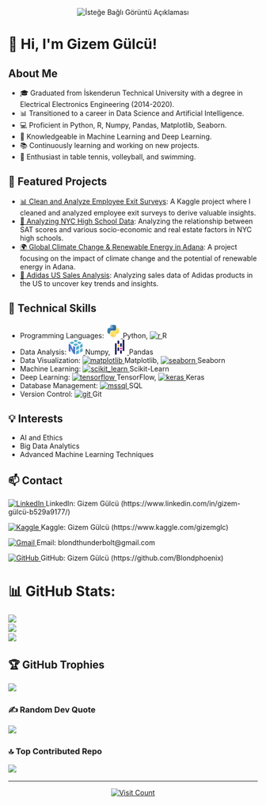 <p align="center">
    <img src="https://media.giphy.com/media/v1.Y2lkPTc5MGI3NjExaDdmZWl6cW1kNWliejFlcnY0OHpjZWQ0MHI1MHBtcGJoMmd5d3lybiZlcD12MV9pbnRlcm5hbF9naWZfYnlfaWQmY3Q9Zw/MC6eSuC3yypCU/giphy.gif" alt="İsteğe Bağlı Görüntü Açıklaması">
</p>

# 👋 Hi, I'm Gizem Gülcü!

## About Me
- 🎓 Graduated from İskenderun Technical University with a degree in Electrical Electronics Engineering (2014-2020).
- 📊 Transitioned to a career in Data Science and Artificial Intelligence.
- 💻 Proficient in Python, R, Numpy, Pandas, Matplotlib, Seaborn.
- 🤖 Knowledgeable in Machine Learning and Deep Learning.
- 📚 Continuously learning and working on new projects.
- 🏓 Enthusiast in table tennis, volleyball, and swimming.

## 🌟 Featured Projects
- [📊 Clean and Analyze Employee Exit Surveys](https://www.kaggle.com/code/gizemglc/clean-and-analyze-employee-exit-surveys-1-0): A Kaggle project where I cleaned and analyzed employee exit surveys to derive valuable insights.
- [🏫 Analyzing NYC High School Data](https://www.kaggle.com/code/gizemglc/analyzing-nyc-high-school-data): Analyzing the relationship between SAT scores and various socio-economic and real estate factors in NYC high schools.
- [🌍 Global Climate Change & Renewable Energy in Adana](https://www.kaggle.com/code/gizemglc/global-climate-change-renewable-energy-in-adana): A project focusing on the impact of climate change and the potential of renewable energy in Adana.
- [👟 Adidas US Sales Analysis](https://www.kaggle.com/code/gizemglc/adidas-us-sales-analysis): Analyzing sales data of Adidas products in the US to uncover key trends and insights.

## 🔧 Technical Skills
- Programming Languages: 
  <a href="https://www.python.org" target="_blank" rel="noreferrer">
    <img src="https://raw.githubusercontent.com/devicons/devicon/master/icons/python/python-original.svg" alt="python" width="30" height="30"/>
  </a> Python, 
  <a href="https://www.r-project.org/" target="_blank" rel="noreferrer">
    <img src="https://www.vectorlogo.zone/logos/r-project/r-project-icon.svg" alt="r" width="30" height="30"/>
  </a> R
- Data Analysis: 
  <a href="https://numpy.org/" target="_blank" rel="noreferrer">
    <img src="https://raw.githubusercontent.com/devicons/devicon/master/icons/numpy/numpy-original.svg" alt="numpy" width="30" height="30"/>
  </a> Numpy, 
  <a href="https://pandas.pydata.org/" target="_blank" rel="noreferrer">
    <img src="https://raw.githubusercontent.com/devicons/devicon/2ae2a900d2f041da66e950e4d48052658d850630/icons/pandas/pandas-original.svg" alt="pandas" width="30" height="30"/>
  </a> Pandas
- Data Visualization: 
  <a href="https://matplotlib.org/" target="_blank" rel="noreferrer">
    <img src="https://upload.wikimedia.org/wikipedia/commons/8/84/Matplotlib_icon.svg" alt="matplotlib" width="30" height="30"/>
  </a> Matplotlib, 
  <a href="https://seaborn.pydata.org/" target="_blank" rel="noreferrer">
    <img src="https://seaborn.pydata.org/_images/logo-mark-lightbg.svg" alt="seaborn" width="30" height="30"/>
  </a> Seaborn
- Machine Learning: 
  <a href="https://scikit-learn.org/" target="_blank" rel="noreferrer">
    <img src="https://upload.wikimedia.org/wikipedia/commons/0/05/Scikit_learn_logo_small.svg" alt="scikit_learn" width="30" height="30"/>
  </a> Scikit-Learn
- Deep Learning: 
  <a href="https://www.tensorflow.org" target="_blank" rel="noreferrer">
    <img src="https://www.vectorlogo.zone/logos/tensorflow/tensorflow-icon.svg" alt="tensorflow" width="30" height="30"/>
  </a> TensorFlow,
  <a href="https://keras.io/" target="_blank" rel="noreferrer">
    <img src="https://keras.io/img/logo.png" alt="keras" width="55" height="25"/>
  </a> Keras
- Database Management: 
  <a href="https://www.microsoft.com/en-us/sql-server" target="_blank" rel="noreferrer">
    <img src="https://www.svgrepo.com/show/303229/microsoft-sql-server-logo.svg" alt="mssql" width="30" height="30"/>
  </a> SQL
- Version Control: 
  <a href="https://git-scm.com/" target="_blank" rel="noreferrer">
    <img src="https://www.vectorlogo.zone/logos/git-scm/git-scm-icon.svg" alt="git" width="30" height="30"/>
  </a> Git

## 💡 Interests
- AI and Ethics
- Big Data Analytics
- Advanced Machine Learning Techniques

## 📫 Contact
<p align="left">
  <a href="https://www.linkedin.com/in/gizem-gülcü-b529a9177/" target="_blank" rel="noreferrer">
    <img src="https://www.vectorlogo.zone/logos/linkedin/linkedin-icon.svg" alt="LinkedIn" width="20" height="20"/>
  </a>
  LinkedIn: Gizem Gülcü (https://www.linkedin.com/in/gizem-gülcü-b529a9177/)
</p>
<p align="left">
  <a href="https://www.kaggle.com/gizemglc" target="_blank" rel="noreferrer">
    <img src="https://www.vectorlogo.zone/logos/kaggle/kaggle-icon.svg" alt="Kaggle" width="20" height="20"/>
  </a>
  Kaggle: Gizem Gülcü (https://www.kaggle.com/gizemglc)
</p>
<p align="left">
  <a href="mailto:blondthunderbolt@gmail.com" target="_blank" rel="noreferrer">
    <img src="https://www.vectorlogo.zone/logos/gmail/gmail-icon.svg" alt="Gmail" width="20" height="20"/>
  </a>
  Email: blondthunderbolt@gmail.com
</p>
<p align="left">
  <a href="https://github.com/Blondphoenix" target="_blank" rel="noreferrer">
    <img src="https://www.vectorlogo.zone/logos/github/github-icon.svg" alt="GitHub" width="20" height="20"/>
  </a>
  GitHub: Gizem Gülcü (https://github.com/Blondphoenix)
</p>

# 📊 GitHub Stats:
![](https://github-readme-stats.vercel.app/api?username=Blondphoenix&theme=blueberry&hide_border=false&include_all_commits=false&count_private=false)<br/>
![](https://github-readme-streak-stats.herokuapp.com/?user=Blondphoenix&theme=blueberry&hide_border=false)<br/>
![](https://github-readme-stats.vercel.app/api/top-langs/?username=Blondphoenix&theme=blueberry&hide_border=false&include_all_commits=false&count_private=false&layout=compact)

## 🏆 GitHub Trophies
![](https://github-profile-trophy.vercel.app/?username=Blondphoenix&theme=radical&no-frame=false&no-bg=false&margin-w=4)

### ✍️ Random Dev Quote
![](https://quotes-github-readme.vercel.app/api?type=horizontal&theme=radical)

### 🔝 Top Contributed Repo
![](https://github-contributor-stats.vercel.app/api?username=Blondphoenix&limit=5&theme=dark&combine_all_yearly_contributions=true)

---

<div align="center">
  <a href="https://visitcount.itsvg.in">
    <img src="https://visitcount.itsvg.in/api?id=Blondphoenix&icon=1&color=3" alt="Visit Count">
  </a>
</div>


<!-- Proudly created with GPRM ( https://gprm.itsvg.in ) -->
